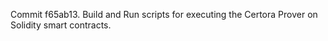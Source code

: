 Commit f65ab13.                    Build and Run scripts for executing the Certora Prover on Solidity smart contracts.